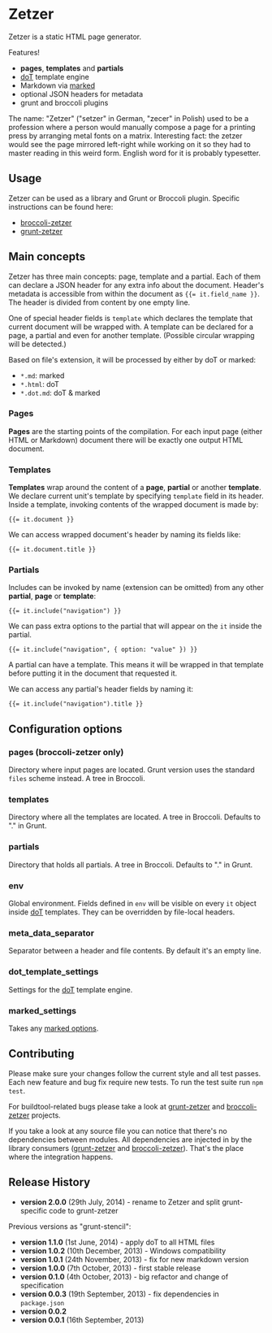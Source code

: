 # Zetzer

Zetzer is a static HTML page generator.

Features!

- **pages**, **templates** and **partials**
- [doT][dot] template engine
- Markdown via [marked][marked]
- optional JSON headers for metadata
- grunt and broccoli plugins

The name: "Zetzer" ("setzer" in German, "zecer" in Polish) used to be a
profession where a person would manually compose a page for a printing
press by arranging metal fonts on a matrix. Interesting fact: the
zetzer would see the page mirrored left-right while working on it so
they had to master reading in this weird form. English word for it is
probably typesetter.

## Usage

Zetzer can be used as a library and Grunt or Broccoli
plugin. Specific instructions can be found here:

- [broccoli-zetzer][broccoli-zetzer]
- [grunt-zetzer][grunt-zetzer]

## Main concepts

Zetzer has three main concepts: page, template and a partial. Each of
them can declare a JSON header for any extra info about the
document. Header's metadata is accessible from within the document as
`{{= it.field_name }}`. The header is divided from content by one
empty line.

One of special header fields is `template` which declares the template
that current document will be wrapped with. A template can be declared
for a page, a partial and even for another template. (Possible
circular wrapping will be detected.)

Based on file's extension, it will be processed by either by doT or
marked:

- `*.md`: marked
- `*.html`: doT
- `*.dot.md`: doT & marked

### Pages

**Pages** are the starting points of the compilation. For each input
page (either HTML or Markdown) document there will be exactly one
output HTML document.

### Templates

**Templates** wrap around the content of a **page**, **partial** or
another **template**. We declare current unit's template by specifying
`template` field in its header. Inside a template, invoking contents
of the wrapped document is made by:

    {{= it.document }}

We can access wrapped document's header by naming its fields like:

    {{= it.document.title }}

### Partials

Includes can be invoked by name (extension can be omitted) from any
other **partial**, **page** or **template**:

    {{= it.include("navigation") }}

We can pass extra options to the partial that will appear on the `it`
inside the partial.

    {{= it.include("navigation", { option: "value" }) }}

A partial can have a template. This means it will be wrapped in that
template before putting it in the document that requested it.

We can access any partial's header fields by naming it:

    {{= it.include("navigation").title }}

## Configuration options

### pages (broccoli-zetzer only)

Directory where input pages are located. Grunt version uses the
standard `files` scheme instead. A tree in Broccoli.

### templates

Directory where all the templates are located. A tree in
Broccoli. Defaults to "." in Grunt.

### partials

Directory that holds all partials. A tree in Broccoli. Defaults to "."
in Grunt.

### env

Global environment. Fields defined in `env` will be visible on every
`it` object inside [doT][dot] templates. They can be overridden by
file-local headers.

### meta_data_separator

Separator between a header and file contents. By default it's an empty
line.

### dot_template_settings

Settings for the [doT][dot] template engine.

### marked_settings

Takes any [marked options][marked_options].

## Contributing

Please make sure your changes follow the current style and all test
passes. Each new feature and bug fix require new tests. To run the
test suite run `npm test`.

For buildtool-related bugs please take a look at
[grunt-zetzer][grunt-zetzer] and [broccoli-zetzer][broccoli-zetzer]
projects.

If you take a look at any source file you can notice that there's no
dependencies between modules. All dependencies are injected in by the
library consumers ([grunt-zetzer] and [broccoli-zetzer]). That's the
place where the integration happens.

## Release History

- __version 2.0.0__ (29th July, 2014) - rename to Zetzer and split grunt-specific code to grunt-zetzer

Previous versions as "grunt-stencil":

- __version 1.1.0__ (1st June, 2014) - apply doT to all HTML files
- __version 1.0.2__ (10th December, 2013) - Windows compatibility
- __version 1.0.1__ (24th November, 2013) - fix for new markdown version
- __version 1.0.0__ (7th October, 2013) - first stable release
- __version 0.1.0__ (4th October, 2013) - big refactor and change of specification
- __version 0.0.3__ (19th September, 2013) - fix dependencies in `package.json`
- __version 0.0.2__
- __version 0.0.1__ (16th September, 2013)

[dot]: http://olado.github.io/doT/
[marked]: https://github.com/chjj/marked
[grunt-zetzer]: https://github.com/brainshave/grunt-zetzer
[broccoli-zetzer]: https://github.com/brainshave/broccoli-zetzer
[marked_options]: https://github.com/chjj/marked/tree/0d27d58f16e3aa478cbc89a9a304e592e2862c5a#options-1
